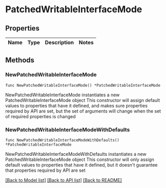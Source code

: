 # PatchedWritableInterfaceMode

## Properties

Name | Type | Description | Notes
------------ | ------------- | ------------- | -------------

## Methods

### NewPatchedWritableInterfaceMode

`func NewPatchedWritableInterfaceMode() *PatchedWritableInterfaceMode`

NewPatchedWritableInterfaceMode instantiates a new PatchedWritableInterfaceMode object
This constructor will assign default values to properties that have it defined,
and makes sure properties required by API are set, but the set of arguments
will change when the set of required properties is changed

### NewPatchedWritableInterfaceModeWithDefaults

`func NewPatchedWritableInterfaceModeWithDefaults() *PatchedWritableInterfaceMode`

NewPatchedWritableInterfaceModeWithDefaults instantiates a new PatchedWritableInterfaceMode object
This constructor will only assign default values to properties that have it defined,
but it doesn't guarantee that properties required by API are set


[[Back to Model list]](../README.md#documentation-for-models) [[Back to API list]](../README.md#documentation-for-api-endpoints) [[Back to README]](../README.md)


